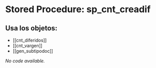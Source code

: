 # Stored Procedure: sp_cnt_creadif

## Usa los objetos:
- [[cnt_diferidos]]
- [[cnt_vargen]]
- [[gen_subtipodoc]]

*No code available.*
